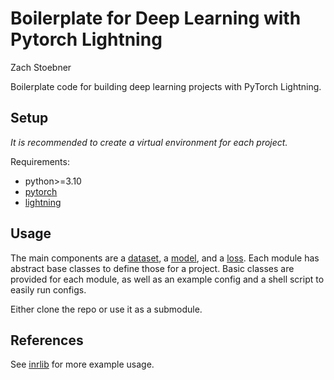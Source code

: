 # Boilerplate for Deep Learning with Pytorch Lightning  

Zach Stoebner

Boilerplate code for building deep learning projects with PyTorch Lightning.  

## Setup

*It is recommended to create a virtual environment for each project.*  

Requirements:  

- python>=3.10
- [pytorch](https://pytorch.org/get-started/locally/)
- [lightning](https://lightning.ai/docs/pytorch/stable/starter/installation.html)

## Usage

The main components are a [dataset](data/__init__.py), a [model]((models/__init__.py)), and a [loss]((losses/__init__.py)). Each module has abstract base classes to define those for a project. Basic classes are provided for each module, as well as an example config and a shell script to easily run configs.  

Either clone the repo or use it as a submodule.  

## References

See [inrlib](https://github.com/utcsilab/inrlib) for more example usage.
